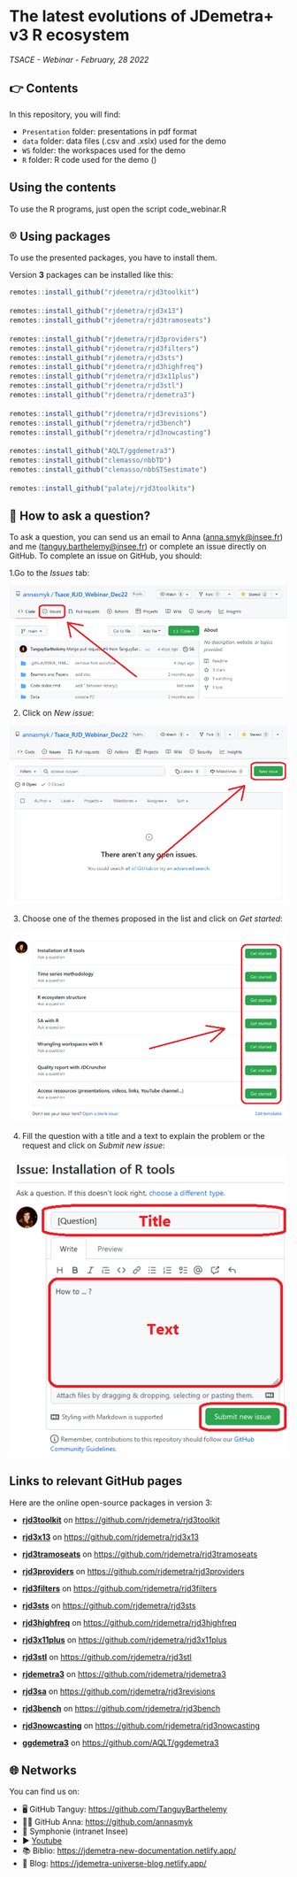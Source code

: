 
# The latest evolutions of JDemetra+ v3 R ecosystem
*TSACE - Webinar - February, 28 2022*


## 👉 Contents

In this repository, you will find:

- `Presentation` folder: presentations in pdf format
- `data` folder: data files (.csv and .xslx) used for the demo
- `WS` folder: the workspaces used for the demo
- `R` folder: R code used for the demo ()


## Using the contents

To use the R programs, just open the script code_webinar.R


## ®️ Using packages

To use the presented packages, you have to install them.

Version **3** packages can be installed like this:

```r
remotes::install_github("rjdemetra/rjd3toolkit")

remotes::install_github("rjdemetra/rjd3x13")
remotes::install_github("rjdemetra/rjd3tramoseats")

remotes::install_github("rjdemetra/rjd3providers")
remotes::install_github("rjdemetra/rjd3filters")
remotes::install_github("rjdemetra/rjd3sts")
remotes::install_github("rjdemetra/rjd3highfreq")
remotes::install_github("rjdemetra/rjd3x11plus")
remotes::install_github("rjdemetra/rjd3stl")
remotes::install_github("rjdemetra/rjdemetra3")

remotes::install_github("rjdemetra/rjd3revisions")
remotes::install_github("rjdemetra/rjd3bench")
remotes::install_github("rjdemetra/rjd3nowcasting")

remotes::install_github("AQLT/ggdemetra3")
remotes::install_github("clemasso/nbbTD")
remotes::install_github("clemasso/nbbSTSestimate")

remotes::install_github("palatej/rjd3toolkitx")
```


## 🙋 How to ask a question?

To ask a question, you can send us an email to Anna (anna.smyk@insee.fr) and me (tanguy.barthelemy@insee.fr) or complete an issue directly on GitHub.
To complete an issue on GitHub, you should:

1.Go to the *Issues* tab:

<p align="center">
  <img src="https://github.com/annasmyk/Tsace_RJD_Webinar_Dec22/blob/main/img/issue/issue_panel.png?raw=true">
</p>

2. Click on *New issue*:

<p align="center">
  <img src="https://github.com/annasmyk/Tsace_RJD_Webinar_Dec22/blob/main/img/issue/create_issue.png?raw=true">
</p>

3. Choose one of the themes proposed in the list and click on *Get started*:

<p align="center">
  <img src="https://github.com/annasmyk/Tsace_RJD_Webinar_Dec22/blob/main/img/issue/choose_issue.png?raw=true">
</p>

4. Fill the question with a title and a text to explain the problem or the request and click on *Submit new issue*:

<p align="center">
  <img src="https://github.com/annasmyk/Tsace_RJD_Webinar_Dec22/blob/main/img/issue/complete_issue.png?raw=true">
</p>


## Links to relevant GitHub pages

Here are the online open-source packages in version 3:

-   [**rjd3toolkit**](https://github.com/rjdemetra/rjd3toolkit) on <https://github.com/rjdemetra/rjd3toolkit>

-   [**rjd3x13**](https://github.com/rjdemetra/rjd3x13) on <https://github.com/rjdemetra/rjd3x13>
-   [**rjd3tramoseats**](https://github.com/rjdemetra/rjd3tramoseats) on <https://github.com/rjdemetra/rjd3tramoseats>

-   [**rjd3providers**](https://github.com/rjdemetra/rjd3providers) on <https://github.com/rjdemetra/rjd3providers>
-   [**rjd3filters**](https://github.com/rjdemetra/rjd3filters) on <https://github.com/rjdemetra/rjd3filters>
-   [**rjd3sts**](https://github.com/rjdemetra/rjd3sts) on <https://github.com/rjdemetra/rjd3sts>
-   [**rjd3highfreq**](https://github.com/rjdemetra/rjd3highfreq) on <https://github.com/rjdemetra/rjd3highfreq>
-   [**rjd3x11plus**](https://github.com/rjdemetra/rjd3x11plus) on <https://github.com/rjdemetra/rjd3x11plus>
-   [**rjd3stl**](https://github.com/rjdemetra/rjd3stl) on <https://github.com/rjdemetra/rjd3stl>
-   [**rjdemetra3**](https://github.com/rjdemetra/rjdemetra3) on <https://github.com/rjdemetra/rjdemetra3>

-   [**rjd3sa**](https://github.com/rjdemetra/rjd3revisions) on <https://github.com/rjdemetra/rjd3revisions>
-   [**rjd3bench**](https://github.com/rjdemetra/rjd3bench) on <https://github.com/rjdemetra/rjd3bench>
-   [**rjd3nowcasting**](https://github.com/rjdemetra/rjd3nowcasting) on <https://github.com/rjdemetra/rjd3nowcasting>

-   [**ggdemetra3**](https://github.com/AQLT/ggdemetra3) on <https://github.com/AQLT/ggdemetra3>


## 🌐 Networks

You can find us on:
- 🖥️ GitHub Tanguy: https://github.com/TanguyBarthelemy
- 👨‍💻 GitHub Anna: https://github.com/annasmyk
- 🏢 Symphonie (intranet Insee)
- ▶️ [Youtube](https://www.youtube.com/@TSwithJDemetraandR)
- 📚 Biblio: https://jdemetra-new-documentation.netlify.app/
- 📝 Blog: https://jdemetra-universe-blog.netlify.app/
